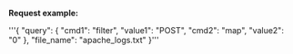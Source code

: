 **Request example:**

'''{
    "query": {
        "cmd1": "filter",
        "value1": "POST",
        "cmd2": "map",
        "value2": "0"
                },
    "file_name": "apache_logs.txt"
}'''
